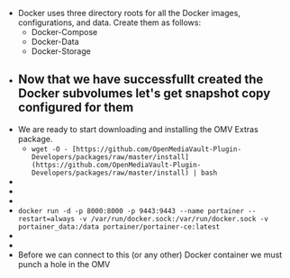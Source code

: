 - Docker uses three directory roots for all the Docker images, configurations, and data.  Create them as follows:
	- Docker-Compose
	- Docker-Data
	- Docker-Storage
- Now that we have successfullt created the Docker subvolumes let's get snapshot copy configured for them
	-
- We are ready to start downloading and installing the OMV Extras package.
	- ``wget -O - [https://github.com/OpenMediaVault-Plugin-Developers/packages/raw/master/install](https://github.com/OpenMediaVault-Plugin-Developers/packages/raw/master/install) | bash``
-
-
-
- ``docker run -d -p 8000:8000 -p 9443:9443 --name portainer --restart=always -v /var/run/docker.sock:/var/run/docker.sock -v portainer_data:/data portainer/portainer-ce:latest``
-
-
- Before we can connect to this (or any other) Docker container we must punch a hole in the OMV